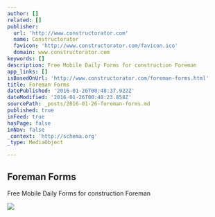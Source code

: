 ```yaml
---
author: []
related: []
publisher:
  url: 'http://www.constructorator.com'
  name: Constructorator
  favicon: 'http://www.constructorator.com/favicon.ico'
  domain: www.constructorator.com
keywords: []
description: Free Mobile Daily Forms for construction Foreman
app_links: []
isBasedOnUrl: 'http://www.constructorator.com/foreman-forms.html'
title: Foreman Forms
datePublished: '2016-01-26T00:48:37.922Z'
dateModified: '2016-01-26T00:48:23.858Z'
sourcePath: _posts/2016-01-26-foreman-forms.md
published: true
inFeed: true
hasPage: false
inNav: false
_context: 'http://schema.org'
_type: MediaObject

---
```

<article style=""><h1>Foreman Forms</h1><p>Free Mobile Daily Forms for construction Foreman</p><img src="http://www.constructorator.com/uploads/2/6/0/5/26059504/6672425.png" /></article>